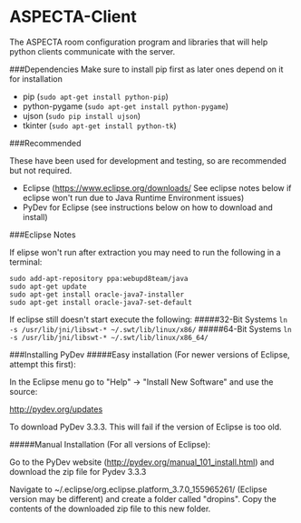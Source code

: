 # ASPECTA-Client
The ASPECTA room configuration program and libraries that will help python clients communicate with the server.

###Dependencies
Make sure to install pip first as later ones depend on it for installation
* pip (```sudo apt-get install python-pip```)
* python-pygame (```sudo apt-get install python-pygame```)
* ujson (```sudo pip install ujson```)
* tkinter (```sudo apt-get install python-tk```)

###Recommended

These have been used for development and testing, so are recommended but not required.
* Eclipse (https://www.eclipse.org/downloads/ See eclipse notes below if eclipse won't run due to Java Runtime Environment issues)
* PyDev for Eclipse (see instructions below on how to download and install)

###Eclipse Notes

If elipse won't run after extraction you may need to run the following in a terminal:
```
sudo add-apt-repository ppa:webupd8team/java
sudo apt-get update
sudo apt-get install oracle-java7-installer
sudo apt-get install oracle-java7-set-default
```
If eclipse still doesn't start execute the following:
#####32-Bit Systems
```ln -s /usr/lib/jni/libswt-* ~/.swt/lib/linux/x86/```
#####64-Bit Systems
```ln -s /usr/lib/jni/libswt-* ~/.swt/lib/linux/x86_64/```

###Installing PyDev
#####Easy installation (For newer versions of Eclipse, attempt this first):

In the Eclipse menu go to "Help" -> "Install New Software" and use the source:

http://pydev.org/updates

To download PyDev 3.3.3. This will fail if the version of Eclipse is too old.

#####Manual Installation (For all versions of Eclipse):

Go to the PyDev website (http://pydev.org/manual_101_install.html) and download the zip file for Pydev 3.3.3

Navigate to ~/.eclipse/org.eclipse.platform_3.7.0_155965261/ (Eclipse version may be different) and create a folder called "dropins". Copy the contents of the downloaded zip file to this new folder.

